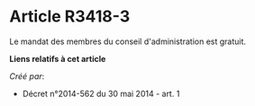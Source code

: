 # Article R3418-3

Le mandat des membres du conseil d'administration est gratuit.

**Liens relatifs à cet article**

_Créé par_:

  - Décret n°2014-562 du 30 mai 2014 - art. 1
